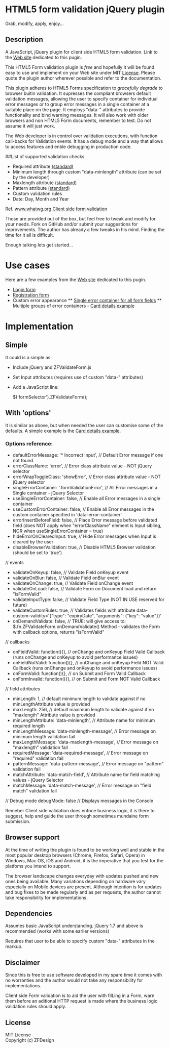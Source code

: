 # HTML5 form validation jQuery plugin
Grab, modify, apply, enjoy...


## Description

A JavaScript, jQuery plugin for client side HTML5 form validation. Link to the 
[Web site](http://zfdesign.github.com/HTML5-Form-Validation/) dedicated to this pugin. 

This HTML5 Form validation plugin is _free_ and hopefully it will be found easy 
to use and implement on your Web site under MIT [License](#license). 
Please quote the plugin author wherever possible and refer to the documentation. 

This plugin adheres to HTML5 Forms specification to _gracefully degrade_ to browser 
buitin validation. It supresses the compliant browsers default validation messages, 
allowing the user to specify container for individual error messages or to
group error messages in a single container at a suitable place on the page.
It employs "data-" attributes to provide functionality and bind warning messages. 
It will also work with older browsers and non HTML5 Form documents, remember to test.
Do not assume it will just work. 

The Web developer is in control over validation executions, with function call-backs 
for Validation events. It has a debug mode and a way that allows to access features 
and enble debugging in production code. 


##List of supported validation checks 

* Required attribute [(standard)](http://www.whatwg.org/specs/web-apps/current-work/multipage/common-input-element-attributes.html#the-required-attribute)
* Minimum length through custom "data-minlength" attribute (can be set by the developer)
* Maxlength attribute [(standard)](http://www.whatwg.org/specs/web-apps/current-work/multipage/common-input-element-attributes.html#the-maxlength-attribute)
* Pattern attribute [(standard)](http://www.whatwg.org/specs/web-apps/current-work/multipage/common-input-element-attributes.html#the-pattern-attribute)
* Custom validation rules
* Date: Day, Month and Year

Ref. [www.whatwg.org Client side form validation](http://www.whatwg.org/specs/web-apps/current-work/multipage/forms.html#client-side-form-validation) 

Those are provided out of the box, but feel free to tweak and modify for your needs. 
Fork on GitHub and/or submit your suggestions for improvements. The author has 
already a few tweaks in his mind. Finding the time for it all is difficult. 

Enough talking lets get started...


# Use cases

Here are a few examples from the [Web site](http://zfdesign.github.com/HTML5-Form-Validation/) dedicated to this pugin. 

* [Login form](http://zfdesign.github.com/HTML5-Form-Validation/examples/login.html)
* [Registration form](http://zfdesign.github.com/HTML5-Form-Validation/examples/register.html)
* Custom error appearance 
** [Single error container for all form fields](http://zfdesign.github.com/HTML5-Form-Validation/examples/register.html#SingleErrorContainer)
** Multiple groups of error containers - [Card details example](http://zfdesign.github.com/HTML5-Form-Validation/examples/card-details.html)


# Implementation 

## Simple
It could is a simple as: 

* Include jQuery and ZFValidateForm.js
* Set Input attributes (requires use of custom "data-" attributes)
* Add a JavaScript line: 

	$('formSelector').ZFValidateForm(); 


## With 'options'

It is similar as above, but when needed the user can customise some of the defaults. 
A simple example is the [Card details example](http://zfdesign.github.com/HTML5-Form-Validation/examples/card-details.html). 


### Options reference: 

* defaultErrorMessage: 		'* Incorrect input', 		// Default Error message if one not found
* errorClassName: 			'error', 					// Error class attribute value - NOT jQuery selector 
* errorWrapToggleClass: 	'showError', 				// Error class attribute value - NOT jQuery selector 
* singleErrorContainer: 	'.formValidationError', 	// All Error messages in a Single container - jQuery Selector
* useSingleErrorContainer: 	false, 						// Enable all Error messages in a single container
* useCustomErrorContainer: 	false, 						// Enable all Error messages in the custom container specified in 'data-error-container'
* errorInsertBeforeField:  	false,               		// Place Error message before validated field (does NOT apply when "errorClassName" element is Input sibling, NOR when useSingleErrorContainer = true)
* hideErrorOnClearedInput: 	true, 						// Hide Error messages when Input is cleared by the user
* disableBrowserValidation:	true, 						// Disable HTML5 Browser validation (should be set to 'true') 

// events
* validateOnKeyup: 			false, 						// Validate Field onKeyup event
* validateOnBlur: 			false, 						// Validate Field onBlur event
* validateOnChange: 		true, 						// Validate Field onChange event
* validateOnLoad: 			false, 						// Validate Form on Document load and return "isFormValid"
* validateInputType: 		false, 						// Validate Field Type (NOT IN USE reserved for future)
* validateCustomRules:		true,						// Validates fields with attribute data-custom-validity='{"type": "expiryDate", "arguments": {"key": "value"}}'
* onDemandValidate: 		false, 						// TRUE: will give access to: $.fn.ZFValidateForm.onDemandValidate() Method - validates the Form with callback options, returns "isFormValid"

// callbacks
* onFieldValid: 			function(){}, 				// onChange and onKeyup Field Valid Callback (runs onChange and onKeyup to avoid performance issues)
* onFieldNotValid: 			function(){}, 				// onChange and onKeyup Field NOT Valid Callback (runs onChange and onKeyup to avoid performance issues)
* onFormValid: 				function(){}, 				// on Submit and Form Valid Callback
* onFormInvalid: 			function(){}, 				// on Submit and Form NOT Valid Callback

// field attributes
* minLength: 				1, 								// default minimum length to validate against if no minLengthAttribute value is provided
* maxLength: 				256, 						// default maximum length to validate against if no "maxlength" Attribute value is provided
* minLengthAttribute: 		'data-minlength', 			// Attribute name for minimum required length 
* minLengthMessage: 		'data-minlength-message',	// Error message on minimum length validation fail
* maxLengthMessage: 		'data-maxlength-message',	// Error message on "maxlength" validation fail
* requiredMessage: 			'data-required-message',	// Error message on "required" validation fail
* patternMessage: 			'data-pattern-message',		// Error message on "pattern" validation fail
* matchAttribute: 			'data-match-field',			// Attribute name for field matching values - jQuery Selector
* matchMessage: 			'data-match-message',		// Error message on "field match" validation fail

// Debug mode
debugMode: false  										// Displays messages in the Console



Remeber Client side validation does enfoce business logic, it is there to suggest, 
help and guide the user through sometimes mundaine form submission. 


## Browser support 

At the time of writing the plugin is found to be working well and stable in the most popular 
desktop browsers (Chrome, Firefox, Safari, Opera) in Windows, Mac OS, iOS and Android, it is 
the imperative that you test for the platfoms you intend to support.

The browser landscape changes everyday with updates pushed and new ones being available. 
Many variations depending on hardware vary especially on Mobile devices are present. Although 
intention is for updates and bug fixes to be made regularly and as per requests, the author 
cannot take responsibility for implementations. 


## Dependencies 

Assumes basic JavaScript understanding. 
jQuery 1.7 and above is recommended (works with some earlier versions)

Requires that user to be able to specify custom "data-" attributes in the markup. 


## Disclaimer 

Since this is free to use software developed in my spare time it comes with no worranties 
and the author would not take any responsibility for implementations. 

Client side Form validation is to aid the user with filLing in a Form, warn them before 
an aditional HTTP request is made where the business logic validation rules should apply.


## License

MIT License  
Copyright (c) ZFDesign  

